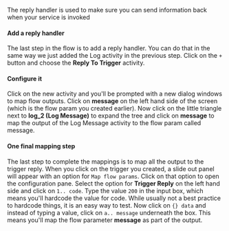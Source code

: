 The reply handler is used to make sure you can send information back when your service is invoked

#### Add a reply handler
The last step in the flow is to add a reply handler. You can do that in the same way we just added the Log activity in the previous step. Click on the `+` button and choose the **Reply To Trigger** activity.

#### Configure it
Click on the new activity and you'll be prompted with a new dialog windows to map flow outputs. Click on **message** on the left hand side of the screen (which is the flow param you created earlier). Now click on the little triangle next to **log_2 (Log Message)** to expand the tree and click on **message** to map the output of the Log Message activity to the flow param called message.

#### One final mapping step
The last step to complete the mappings is to map all the output to the trigger reply. When you click on the trigger you created, a slide out panel will appear with an option for `Map flow params`. Click on that option to open the configuration pane. Select the option for **Trigger Reply** on the left hand side and click on `1.. code`. Type the value `200` in the input box, which means you'll hardcode the value for code. While usually not a best practice to hardcode things, it is an easy way to test. Now click on `{} data` and instead of typing a value, click on `a.. message` underneath the box. This means you'll map the flow parameter **message** as part of the output.